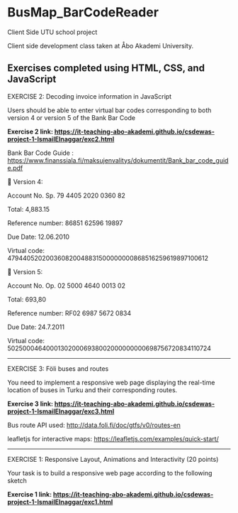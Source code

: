 # BusMap_BarCodeReader
Client Side UTU school project

Client side development class taken at Åbo Akademi University.

Exercises completed using HTML, CSS, and JavaScript
-----------------------------------------------------------------


EXERCISE 2:  Decoding invoice information in JavaScript

Users should be able to enter virtual bar codes corresponding to both version 4 or version 5 of the Bank Bar Code 

**Exercise 2 link: https://it-teaching-abo-akademi.github.io/csdewas-project-1-IsmailElnaggar/exc2.html**

Bank Bar Code Guide : https://www.finanssiala.fi/maksujenvalitys/dokumentit/Bank_bar_code_guide.pdf

 Version 4: 

Account No. Sp. 79 4405 2020 0360 82 

Total: 4,883.15

Reference number: 86851 62596 19897 

Due Date: 12.06.2010

Virtual code: 479440520200360820048831500000000868516259619897100612 

 Version 5: 

Account No. Op. 02 5000 4640 0013 02  

Total: 693,80 

Reference number: RF02 6987 5672 0834  

Due Date: 24.7.2011 

Virtual code: 502500046400013020006938002000000000698756720834110724 

---------------------------------------------------------------------------

EXERCISE 3: Föli buses and routes

You need to implement a responsive web page displaying the real-time location of buses in Turku and their corresponding routes. 

**Exercise 3 link: https://it-teaching-abo-akademi.github.io/csdewas-project-1-IsmailElnaggar/exc3.html**

Bus route API used: http://data.foli.fi/doc/gtfs/v0/routes-en 

leafletjs for interactive maps: https://leafletjs.com/examples/quick-start/


----------------------------------------------------------------------------


EXERCISE 1:  Responsive Layout, Animations and Interactivity (20 points)  

Your task is to build a responsive web page according to the following sketch

**Exercise 1 link: https://it-teaching-abo-akademi.github.io/csdewas-project-1-IsmailElnaggar/exc1.html**
